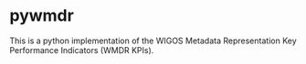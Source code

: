 # pywmdr

This is a python implementation of the WIGOS Metadata Representation Key Performance Indicators (WMDR KPIs).
